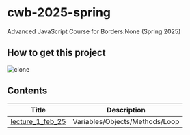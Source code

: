 # cwb-2025-spring
Advanced JavaScript Course for Borders:None (Spring 2025)

## How to get this project
![clone](./res/clone.gif "clone")  

## Contents
|Title|Description|
|-|-|
|[lecture_1_feb_25](./lecture_1_feb_25/README.md)|Variables/Objects/Methods/Loop|